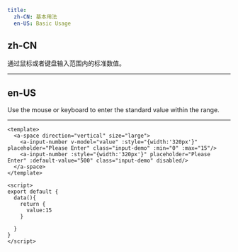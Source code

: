 ```yaml
title:
  zh-CN: 基本用法
  en-US: Basic Usage
```

## zh-CN

通过鼠标或者键盘输入范围内的标准数值。

---

## en-US

Use the mouse or keyboard to enter the standard value within the range.

---

```vue
<template>
  <a-space direction="vertical" size="large">
    <a-input-number v-model="value" :style="{width:'320px'}" placeholder="Please Enter" class="input-demo" :min="0" :max="15"/>
    <a-input-number :style="{width:'320px'}" placeholder="Please Enter" :default-value="500" class="input-demo" disabled/>
  </a-space>
</template>

<script>
export default {
  data(){
    return {
      value:15
    }

  }
}
</script>
```
